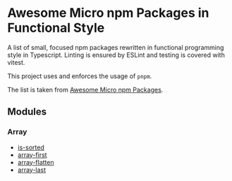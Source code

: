 # Awesome Micro npm Packages in Functional Style

A list of small, focused npm packages rewritten in functional programming style in Typescript. Linting is ensured by ESLint and testing is covered with vitest.

This project uses and enforces the usage of `pnpm`.

The list is taken from [Awesome Micro npm Packages](https://github.com/parro-it/awesome-micro-npm-packages).

## Modules

### Array

- [is-sorted](./src/is-sorted/README.md)
- [array-first](./src/array/array-first/README.md)
- [array-flatten](./src/array/array-flatten/README.md)
- [array-last](./src/array/array-last/README.md)
